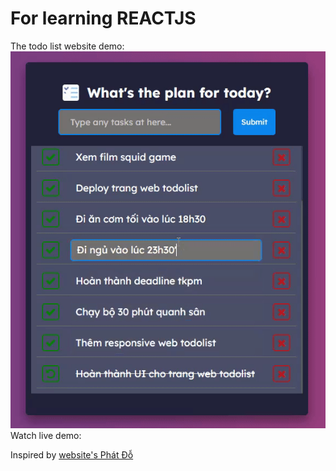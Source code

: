 # For learning REACTJS
The todo list website demo:\
![Todo list website](https://raw.githubusercontent.com/maitrungdong/todo-list/main/demo/demo-app.gif)\
Watch live demo:

Inspired by [website's Phát Đỗ](https://react-todo-web-e032a.web.app/)
